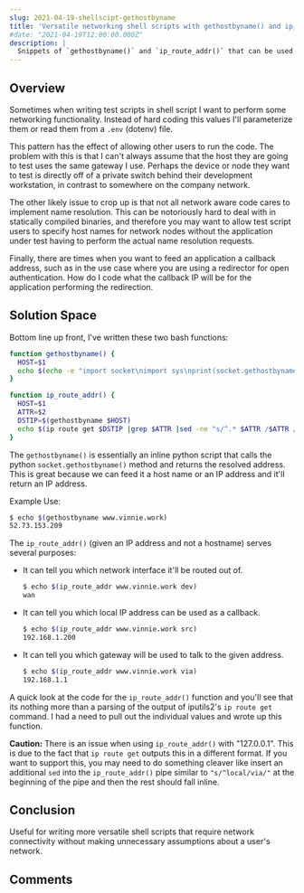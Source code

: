 ```yaml
---
slug: 2021-04-19-shellscipt-gethostbyname
title: 'Versatile networking shell scripts with gethostbyname() and ip_route_addr().'
#date: "2021-04-19T12:00:00.000Z"
description: |
  Snippets of `gethostbyname()` and `ip_route_addr()` that can be used in shell scripts in make networking shell scripts more versatile by removing false network assumptions (e.g. Myth: Everything is always behind a default gateway.)
---
```


## Overview

Sometimes when writing test scripts in shell script I want to perform some networking functionality. Instead of hard coding this values I'll parameterize them or read them from a `.env` (dotenv) file.

<!--truncate-->

This pattern has the effect of allowing other users to run the code. The problem with this is that I can't always assume that the host they are going to test uses the same gateway I use. Perhaps the device or node they want to test is directly off of a private switch behind their development workstation, in contrast to somewhere on the company network.

The other likely issue to crop up is that not all network aware code cares to implement name resolution. This can be notoriously hard to deal with in statically compiled binaries, and therefore you may want to allow test script users to specify host names for network nodes without the application under test having to perform the actual name resolution requests.

Finally, there are times when you want to feed an application a callback address, such as in the use case where you are using a redirector for open authentication. How do I code what the callback IP will be for the application performing the redirection.

## Solution Space

Bottom line up front, I've written these two bash functions:

```sh
function gethostbyname() {
  HOST=$1
  echo $(echo -e "import socket\nimport sys\nprint(socket.gethostbyname(sys.argv[1]))" | python - $HOST)
}

function ip_route_addr() {
  HOST=$1
  ATTR=$2
  DSTIP=$(gethostbyname $HOST)
  echo $(ip route get $DSTIP |grep $ATTR |sed -ne "s/^.* $ATTR /$ATTR /p" |awk '{print $2}')
}
```

The `gethostbyname()` is essentially an inline python script that calls the python `socket.gethostbyname()` method and returns the resolved address. This is great because we can feed it a host name or an IP address and it'll return an IP address.

Example Use:

```sh
$ echo $(gethostbyname www.vinnie.work)
52.73.153.209
```

The `ip_route_addr()` (given an IP address and not a hostname) serves several purposes:

- It can tell you which network interface it'll be routed out of.

  ```sh
  $ echo $(ip_route_addr www.vinnie.work dev)
  wan
  ```

- It can tell you which local IP address can be used as a callback.

  ```sh
  $ echo $(ip_route_addr www.vinnie.work src)
  192.168.1.200
  ```

- It can tell you which gateway will be used to talk to the given address.

  ```sh
  $ echo $(ip_route_addr www.vinnie.work via)
  192.168.1.1
  ```

A quick look at the code for the `ip_route_addr()` function and you'll see that its nothing more than a parsing of the output of iputils2's `ip route get` command. I had a need to pull out the individual values and wrote up this function.

**Caution:** There is an issue when using `ip_route_addr()` with "127.0.0.1". This is due to the fact that `ip route get` outputs this in a different format. If you want to support this, you may need to do something cleaver like insert an additional `sed` into the `ip_route_addr()` pipe similar to `"s/^local/via/"` at the beginning of the pipe and then the rest should fall inline.

## Conclusion

Useful for writing more versatile shell scripts that require network connectivity without making unnecessary assumptions about a user's network.

## Comments

<Comments />
